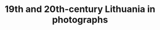 ﻿---
layout: data-item
category: data
permalink: data/19th-and-20th-century-lithuania-in-photographs
title: 19th and 20th-century Lithuania in photographs
provider: Lithuanian Art Museum
description: A rich collection or more than 20,000 historic photos preserved at various Lithuanian museums. Taken between 1838 and 1939, they depict scenes from village life and Lithuanian ethnography as well as historical images of cities and architectural monuments.
contact: muziejus@ldm.lt
portal: "http://www.europeana.eu/portal/search.html?query=europeana_collectionName%3A2024906*&rows=96" 
console: "http://labs.europeana.eu/api/console/?function=search&query=europeana_collectionName%3A2024906*&rows=96"
providerurl: "http://www.europeana-photography.eu/index.php?en/80/lithuanian-art-museum"
imageurl: 
  - "/img/datasets/2024906-lithuania.jpg"
tags:
- Photographs
- History
- Tourism
- Architecture
licenses:
  - Creative Commons Public Domain Mark 
---